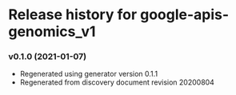 # Release history for google-apis-genomics_v1

### v0.1.0 (2021-01-07)

* Regenerated using generator version 0.1.1
* Regenerated from discovery document revision 20200804

